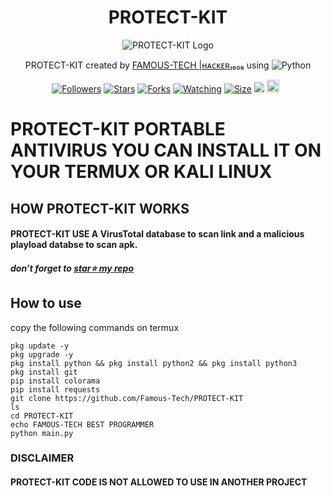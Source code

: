 <h1 align="center">PROTECT-KIT</h1> <p align="center"> <img src="https://telegra.ph/file/0029d741cc9f658bc7752.jpg" alt="PROTECT-KIT Logo"/> </p> <p align="center"> PROTECT-KIT created by <a href="https://github.com/Famous-Tech" target="_blank">FAMOUS-TECH |ʜᴀᴄᴋᴇʀ₁₆₀₉</a> using <img src="https://img.shields.io/badge/python-3670A0?style=for-the-badge&logo=python&logoColor=ffdd54" alt="Python"/> </p> <p align="center"> <a href="https://github.com/Famous-Tech/followers"><img title="Followers" src="https://img.shields.io/github/followers/Famous-Tech?color=red&style=flat-square"></a> <a href="https://github.com/Famous-Tech/PROTECT-KIT/stargazers/"><img title="Stars" src="https://img.shields.io/github/stars/Famous-Tech/PROTECT-KIT?color=blue&style=flat-square"></a> <a href="https://github.com/Famous-Tech/PROTECT-KIT/network/members"><img title="Forks" src="https://img.shields.io/github/forks/Famous-Tech/PROTECT-KIT?color=red&style=flat-square"></a> <a href="https://github.com/Famous-Tech/PROTECT-KIT/watchers"><img title="Watching" src="https://img.shields.io/github/watchers/Famous-Tech/PROTECT-KIT?label=Watchers&color=blue&style=flat-square"></a> <a href="https://github.com/Famous-Tech/PROTECT-KIT/"><img title="Size" src="https://img.shields.io/github/repo-size/Famous-Tech/PROTECT-KIT?style=flat-square&color=green"></a> <a href="https://hits.seeyoufarm.com"><img src="https://hits.seeyoufarm.com/api/count/incr/badge.svg?url=https%3A%2F%2Fgithub.com%2FFamous-Tech%2FPROTECT-KIT&count_bg=%2379C83D&title_bg=%23555555&icon=probot.svg&icon_color=%2300FF6D&title=hits&edge_flat=false"/></a> <a href="https://github.com/Famous-Tech/PROTECT-KIT/graphs/commit-activity"><img height="20" src="https://img.shields.io/badge/Maintained%3F-yes-green.svg"></a>&nbsp;&nbsp; </p>

# PROTECT-KIT PORTABLE ANTIVIRUS YOU CAN INSTALL IT ON YOUR TERMUX OR KALI LINUX

## HOW PROTECT-KIT WORKS
#### PROTECT-KIT USE A VirusTotal database to scan link and a malicious playload databse to scan apk.

##### don’t forget to [star⭐ my repo](https://github.com/Famous-Tech/PROTECT-KIT/stargazers)



## How to use 
copy the following commands on termux 
```
pkg update -y
pkg upgrade -y
pkg install python && pkg install python2 && pkg install python3
pkg install git
pip install colorama
pip install requests
git clone https://github.com/Famous-Tech/PROTECT-KIT
ls
cd PROTECT-KIT
echo FAMOUS-TECH BEST PROGRAMMER
python main.py
```
### DISCLAIMER 
#### PROTECT-KIT CODE IS NOT ALLOWED TO USE IN ANOTHER PROJECT 



